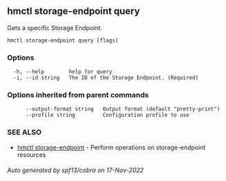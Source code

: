 ## hmctl storage-endpoint query

Gets a specific Storage Endpoint.

```
hmctl storage-endpoint query [flags]
```

### Options

```
  -h, --help        help for query
  -i, --id string   The ID of the Storage Endpoint. (Required)
```

### Options inherited from parent commands

```
      --output-format string   Output format (default "pretty-print")
      --profile string         Configuration profile to use
```

### SEE ALSO

* [hmctl storage-endpoint](hmctl_storage-endpoint.md)	 - Perform operations on storage-endpoint resources

###### Auto generated by spf13/cobra on 17-Nov-2022
